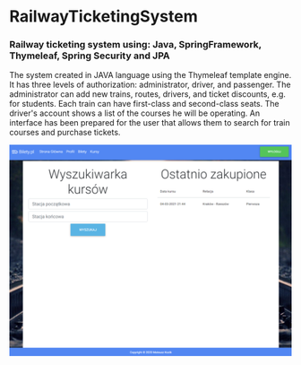 # RailwayTicketingSystem

### Railway ticketing system using: Java, SpringFramework, Thymeleaf, Spring Security and JPA

The system created in JAVA language using the Thymeleaf template engine. It has three levels of authorization: administrator, driver, and passenger.
The administrator can add new trains, routes, drivers, and ticket discounts, e.g. for students. Each train can have first-class and second-class seats.
The driver's account shows a list of the courses he will be operating.
An interface has been prepared for the user that allows them to search for train courses and purchase tickets.

![](src/images/railway.png)
